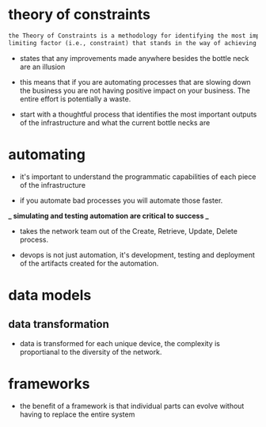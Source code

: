 # theory of constraints

```md
the Theory of Constraints is a methodology for identifying the most important
limiting factor (i.e., constraint) that stands in the way of achieving a goal ...
```

- states that any improvements made anywhere besides the bottle neck are an illusion

- this means that if you are automating processes that are slowing down the business
  you are not having positive impact on your business. The entire effort is potentially a waste.

- start with a thoughtful process that identifies the most important outputs of the infrastructure
  and what the current bottle necks are

# automating

- it's important to understand the programmatic capabilities of each piece of the infrastructure

- if you automate bad processes you will automate those faster.

**_ simulating and testing automation are critical to success _**

- takes the network team out of the Create, Retrieve, Update, Delete process.

- devops is not just automation, it's development, testing and deployment of the artifacts
  created for the automation.

# data models

## data transformation

- data is transformed for each unique device, the complexity is proportianal to the diversity
  of the network.

# frameworks

- the benefit of a framework is that individual parts can evolve without
  having to replace the entire system
